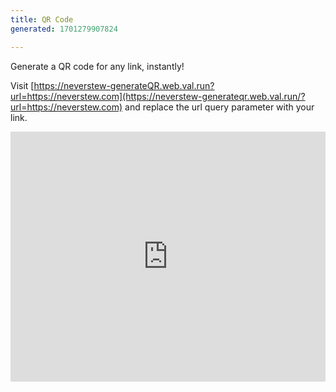 ```yaml
---
title: QR Code
generated: 1701279907824

---
```


Generate a QR code for any link, instantly!

Visit
[https://neverstew-generateQR.web.val.run?url=https://neverstew.com](https://neverstew-generateqr.web.val.run/?url=https://neverstew.com)
and replace the url query parameter with your link.

<div class="not-content">
  <iframe src="https://www.val.town/embed/neverstew.generateQR" width="100%" frameborder="no" style="height: 400px;">
    &#x20;
  </iframe>
</div>
